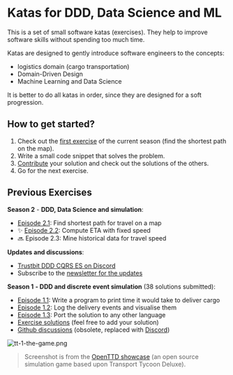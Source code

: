 # Katas for DDD, Data Science and ML

This is a set of small software katas (exercises). They help to improve software skills without spending too much time.

Katas are designed to gently introduce software engineers to the concepts:

- logistics domain (cargo transportation)
- Domain-Driven Design
- Machine Learning and Data Science

It is better to do all katas in order, since they are designed for a soft progression.

## How to get started?

1. Check out the [first exercise](https://github.com/Softwarepark/exercises/blob/master/transport-tycoon_21.md) of the current season (find the shortest path on the map).
2. Write a small code snippet that solves the problem.
3. [Contribute](https://github.com/Softwarepark/exercises/blob/master/transport-tycoon/README.md) your solution and check out the solutions of the others.
4. Go for the next exercise.

## Previous Exercises

**Season 2** - **DDD, Data Science and simulation**:

-  [Episode 2.1](transport-tycoon_21.md): Find shortest path for travel on a map
- ✨ [Episode 2.2](transport-tycoon_22.md): Compute ETA with fixed speed
- 🔜 Episode 2.3: Mine historical data for travel speed

**Updates and discussions**:

- [Trustbit DDD CQRS ES on Discord](https://discord.gg/jHGbUwxDgv)
- Subscribe to the [newsletter for the updates](https://tinyletter.com/softwarepark)

**Season 1** **- DDD and discrete event simulation** (38 solutions submitted):

- [Episode 1.1](transport-tycoon-1.md): Write a program to print time it would take to deliver cargo
- [Episode 1.2](transport-tycoon-2.md): Log the delivery events and visualise them
- [Episode 1.3](transport-tycoon-3.md): Port the solution to any other language
- [Exercise solutions](https://github.com/Softwarepark/exercises/blob/master/transport-tycoon/README.md) (feel free to add your solution)
- [Github discussions](https://github.com/orgs/ddd-exercises/teams/tt/discussions) (obsolete, replaced with [Discord](https://discord.gg/jHGbUwxDgv))

![tt-1-the-game.png](images/tt-1-openttd.png)

> Screenshot is from the [OpenTTD showcase](https://www.openttd.org/screenshots.html) (an open source simulation game based upon Transport Tycoon Deluxe).
